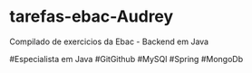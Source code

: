 # tarefas-ebac-Audrey
Compilado de exercicios da Ebac - Backend em Java

#Especialista em Java
#GitGithub
#MySQl
#Spring
#MongoDb
